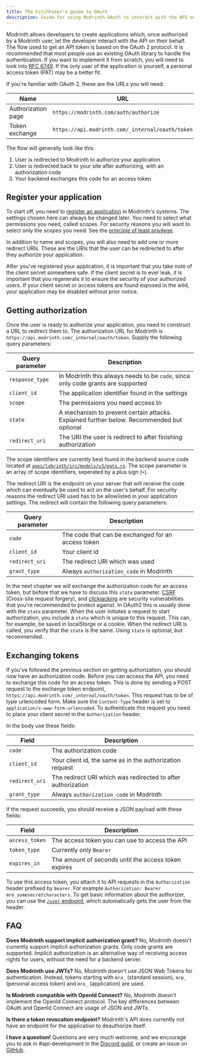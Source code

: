 ```yaml
---
title: The hitchhiker's guide to OAuth
description: Guide for using Modrinth OAuth to interact with the API on users' behalf.
---
```


Modrinth allows developers to create applications which, once authorized by a Modrinth user, let the developer interact with the API on their behalf. The flow used to get an API token is based on the OAuth 2 protocol. It is recommended that most people use an existing OAuth library to handle the authentication. If you want to implement it from scratch, you will need to look into [RFC 6749]. If the only user of the application is yourself, a personal access token (PAT) may be a better fit.

If you're familiar with OAuth 2, these are the URLs you will need:

| Name               | URL                                              |
|--------------------|--------------------------------------------------|
| Authorization page | `https://modrinth.com/auth/authorize`            |
| Token exchange     | `https://api.modrinth.com/_internal/oauth/token` |

The flow will generally look like this:

1. User is redirected to Modrinth to authorize your application
2. User is redirected back to your site after authorizing, with an authorization code
3. Your backend exchanges this code for an access token

## Register your application

To start off, you need to [register an application] in Modrinth's systems. The settings chosen here can always be changed later. You need to select what permissions you need, called scopes. For security reasons you will want to select only the scopes you need. See the [principle of least privilege].

In addition to name and scopes, you will also need to add one or more redirect URIs. These are the URIs that the user can be redirected to after they authorize your application.

After you've registered your application, it is important that you take note of the client secret somewhere safe. If the client secret is to ever leak, it is important that you regenerate it to ensure the security of your authorized users. If your client secret or access tokens are found exposed in the wild, your application may be disabled without prior notice.

## Getting authorization

Once the user is ready to authorize your application, you need to construct a URL to redirect them to. The authorization URL for Modrinth is `https://api.modrinth.com/_internal/oauth/token`. Supply the following query parameters:

| Query parameter | Description                                                                               |
|-----------------|-------------------------------------------------------------------------------------------|
| `response_type` | In Modrinth this always needs to be `code`, since only code grants are supported          |
| `client_id`     | The application identifier found in the settings                                          |
| `scope`         | The permissions you need access to                                                        |
| `state`         | A mechanism to prevent certain attacks. Explained further below. Recommended but optional |
| `redirect_uri`  | The URI the user is redirect to after finishing authorization                             |

The scope identifiers are currently best found in the backend source code located at [`apps/labrinth/src/models/v3/pats.rs`]. The scope parameter is an array of scope identifiers, seperated by a plus sign (`+`).

The redirect URI is the endpoint on your server that will receive the code which can eventually be used to act on the user's behalf. For security reasons the redirect URI used has to be allowlisted in your application settings. The redirect will contain the following query parameters:

| Query parameter | Description                                        |
|-----------------|----------------------------------------------------|
| `code`          | The code that can be exchanged for an access token |
| `client_id`     | Your client id                                     |
| `redirect_uri`  | The redirect URI which was used                    |
| `grant_type`    | Always `authorization_code` in Modrinth            |

In the next chapter we will exchange the authorization code for an access token, but before that we have to discuss this `state` parameter. [CSRF] (Cross-site request forgery), and [clickjacking] are security vulnerabilities that you're recommended to protect against. In OAuth2 this is usually done with the `state` parameter. When the user initiates a request to start authorization, you include a `state` which is unique to this request. This can, for example, be saved in localStorge or a cookie. When the redirect URI is called, you verify that the `state` is the same. Using `state` is optional, but recommended.

## Exchanging tokens

If you've followed the previous section on getting authorization, you should now have an authorization code. Before you can access the API, you need to exchange this code for an access token. This is done by sending a POST request to the exchange token endpoint, `https://api.modrinth.com/_internal/oauth/token`. This request has to be of type urlencoded form. Make sure the `Content-Type` header is set to `application/x-www-form-urlencoded`. To authenticate this request you need to place your client secret in the `Authorization` header.

In the body use these fields:

| Field          | Description                                                  |
|----------------|--------------------------------------------------------------|
| `code`         | The authorization code                                       |
| `client_id`    | Your client id, the same as in the authorization request     |
| `redirect_uri` | The redirect URI which was redirected to after authorization |
| `grant_type`   | Always `authorization_code` in Modrinth                      |

If the request succeeds, you should receive a JSON payload with these fields:

| Field          | Description                                          |
|----------------|------------------------------------------------------|
| `access_token` | The access token you can use to access the API       |
| `token_type`   | Currently only `Bearer`                              |
| `expires_in`   | The amount of seconds until the access token expires |

To use this access token, you attach it to API requests in the `Authorization` header prefixed by `Bearer`. For example `Authorization: Bearer mro_somesecretcharacters`. To get basic information about the authorizer, you can use the [`/user` endpoint], which automatically gets the user from the header.

## FAQ

**Does Modrinth support implicit authorization grant?** No, Modrinth doesn't currently support implicit authorization grants. Only code grants are supported. Implicit authorization is an alternative way of receiving access rights for users, without the need for a backend server.

**Does Modrinth use JWTs?** No, Modrinth doesn't use JSON Web Tokens for authentication. Instead, tokens starting with `mra_` (standard session), `mrp_` (personal access token) and `mro_` (application) are used.

**Is Modrinth compatible with OpenId Connect?** No, Modrinth doesn't implement the OpenId Connect protocol. The key differences between OAuth and OpenId Connect are usage of JSON and JWTs.

**Is there a token revocation endpoint?** Modrinth's API does currently not have an endpoint for the application to deauthorize itself.

**I have a question!** Questions are very much welcome, and we encourage you to ask in #api-development in the [Discord guild], or create an issue on [GitHub].

[RFC 6749]: https://datatracker.ietf.org/doc/html/rfc6749

[register an application]: https://modrinth.com/settings/applications

[principle of least privilege]: https://en.wikipedia.org/wiki/Principle_of_least_privilege

[`apps/labrinth/src/models/v3/pats.rs`]: https://github.com/modrinth/code/blob/main/apps/labrinth/src/models/v3/pats.rs

[CSRF]: https://en.wikipedia.org/wiki/Cross-site_request_forgery

[Clickjacking]: https://en.wikipedia.org/wiki/Clickjacking

[`/user` endpoint]: https://docs.modrinth.com/api/operations/getuserfromauth/

[Discord guild]: https://discord.modrinth.com

[GitHub]: https://github.com/modrinth/code

